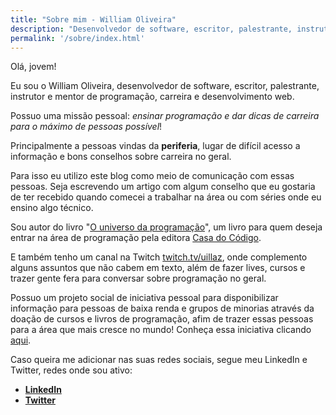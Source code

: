 ```yaml
---
title: "Sobre mim - William Oliveira"
description: "Desenvolvedor de software, escritor, palestrante, instrutor e mentor de programação, carreira e desenvolvimento web e tem mais."
permalink: '/sobre/index.html'
---
```


Olá, jovem!

Eu sou o William Oliveira, desenvolvedor de software, escritor, palestrante, instrutor e mentor de programação, carreira e desenvolvimento web.

Possuo uma missão pessoal: *ensinar programação e dar dicas de carreira para o máximo de pessoas possível*!

Principalmente a pessoas vindas da **periferia**, lugar de difícil acesso a informação e bons conselhos sobre carreira no geral.

Para isso eu utilizo este blog como meio de comunicação com essas pessoas. Seja escrevendo um artigo com algum conselho que eu gostaria de ter recebido quando comecei a trabalhar na área ou com séries onde eu ensino algo técnico.

Sou autor do livro "[O universo da programação](https://bit.ly/universo-da-programacao)", um livro para quem deseja entrar na área de programação pela editora [Casa do Código](https://casadocodigo.com.br).

E também tenho um canal na Twitch [twitch.tv/uillaz](https://twitch.tv/uillaz), onde complemento alguns assuntos que não cabem em texto, além de fazer lives, cursos e trazer gente fera para conversar sobre programação no geral.

Possuo um projeto social de iniciativa pessoal para disponibilizar informação para pessoas de baixa renda e grupos de minorias através da doação de cursos e livros de programação, afim de trazer essas pessoas para a área que mais cresce no mundo! Conheça essa iniciativa clicando [aqui](/apoio-social/).

Caso queira me adicionar nas suas redes sociais, segue meu LinkedIn e Twitter, redes onde sou ativo:

- [**LinkedIn**](https://www.linkedin.com/in/william-oliveira/)
- [**Twitter**](https://twitter.com/_malabarizando)
